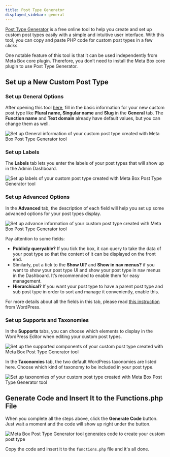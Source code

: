 ```yaml
---
title: Post Type Generator
displayed_sidebar: general
---
```


[Post Type Generator](https://metabox.io/post-type-generator/) is a free online tool to help you create and set up custom post types easily with a simple and intuitive user interface. With this tool, you can copy and paste PHP code for custom post types in a few clicks.

One notable feature of this tool is that it can be used independently from Meta Box core plugin. Therefore, you don’t need to install the Meta Box core plugin to use Post Type Generator.


## Set up a New Custom Post Type

### Set up General Options

After opening this tool [here](https://metabox.io/post-type-generator/), fill in the basic information for your new custom post type like **Plural name, Singular name** and **Slug** in the **General** tab. The **Function name** and **Text domain** already have default values, but you can change them as well.

![Set up General information of your custom post type created with Meta Box Post Type Generator tool](https://i.imgur.com/WZsxlhE.png)

### Set up Labels

The **Labels** tab lets you enter the labels of your post types that will show up in the Admin Dashboard.

![Set up labels of your custom post type created with Meta Box Post Type Generator tool](https://i.imgur.com/C3PtAc3.png)

### Set up Advanced Options

In the **Advanced** tab, the description of each field will help you set up some advanced options for your post types display.

![Set up advance information of your custom post type created with Meta Box Post Type Generator tool](https://i.imgur.com/JcmKDgq.png)

Pay attention to some fields:

- **Publicly queryable?** If you tick the box, it can query to take the data of your post type so that the content of it can be displayed on the front end.
- Similarly, put a tick to the **Show UI?** and **Show in nav menus?** if you want to show your post type UI and show your post type in nav menus in the Dashboard. It’s recommended to enable them for easy management.
- **Hierarchical?** If you want your post type to have a parent post type and sub post type in order to sort and manage it conveniently, enable this.

For more details about all the fields in this tab, please read [this instruction](https://developer.wordpress.org/reference/functions/register_post_type/) from WordPress.

### Set up Supports and Taxonomies

In the **Supports** tabs, you can choose which elements to display in the WordPress Editor when editing your custom post types.

![Set up the supported components of your custom post type created with Meta Box Post Type Generator tool](https://i.imgur.com/qRslf7w.png)

In the **Taxonomies** tab, the two default WordPress taxonomies are listed here. Choose which kind of taxonomy to be included in your post type.

![Set up taxonomies of your custom post type created with Meta Box Post Type Generator tool](https://i.imgur.com/S5sBSfa.png )

## Generate Code and Insert It to the Functions.php File

When you complete all the steps above, click the **Generate Code** button. Just wait a moment and the code will show up right under the button.

![Meta Box Post Type Generator tool generates code to create your custom post type ](https://i.imgur.com/RIrSc7I.png)

Copy the code and insert it to the `functions.php` file and it's all done.
